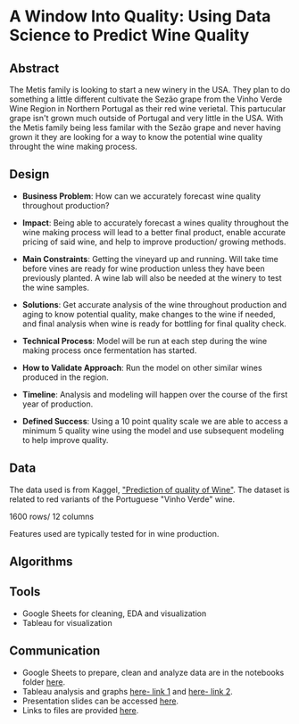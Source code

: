 # A Window Into Quality: Using Data Science to Predict Wine Quality

## Abstract
The Metis family is looking to start a new winery in the USA. They plan to do something a little different cultivate the Sezão grape from the Vinho Verde Wine Region in Northern Portugal as their red wine verietal. This partucular grape isn't grown much outside of Portugal and very little in the USA. With the Metis family being less familar with the Sezão grape and never having grown it they are looking for a way to know the potential wine quality throught the wine making process.

## Design
- **Business Problem**: How can we accurately forecast wine quality throughout production?

- **Impact**: Being able to accurately forecast a wines quality throughout the wine making process will lead to a better final product, enable accurate pricing of said wine, and help to improve production/ growing methods.

- **Main Constraints**: Getting the vineyard up and running. Will take time before vines are ready for wine production unless they have been previously planted. A wine lab will also be needed at the winery to test the wine samples.

- **Solutions**: Get accurate analysis of the wine throughout production and aging to know potential quality, make changes to the wine if needed, and final analysis when wine is ready for bottling for final quality check.

- **Technical Process**: Model will be run at each step during the wine making process once fermentation has started.

- **How to Validate Approach**: Run the model on other similar wines produced in the region.

- **Timeline**: Analysis and modeling will happen over the course of the first year of production.

- **Defined Success**: Using a 10 point quality scale we are able to access a minimum 5 quality wine using the model and use subsequent modeling to help improve quality.


## Data
The data used is from Kaggel, ["Prediction of quality of Wine"](https://www.kaggle.com/vishalyo990/prediction-of-quality-of-wine/notebook). The dataset is related to red variants of the Portuguese "Vinho Verde" wine. 

1600 rows/ 12 columns

Features used are typically tested for in wine production.

## Algorithms

## Tools
- Google Sheets for cleaning, EDA and visualization
- Tableau for visualization

## Communication
- Google Sheets to prepare, clean and analyze data are in the notebooks folder [here](https://github.com/katurn1/Business-Fundamentals-project).
- Tableau analysis and graphs [here- link 1](https://public.tableau.com/app/profile/katurn1/viz/WineQuality-Businessproject/Dashboard1) and [here- link 2](https://public.tableau.com/app/profile/katurn1/viz/WineQualityPairPlot/WineQualitypairplot).
- Presentation slides can be accessed  [here]().
- Links to files are provided [here](https://github.com/katurn1/Business-Fundamentals-project).

